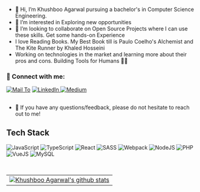 <!-- [![Khushboo Agarwalgut's GitHub Banner](./assets/GithubHeader.png)](https://www.linkedin.com/in/khushboo-agarwal-8b72151bb/) -->
- 👋 Hi, I’m Khushboo Agarwal pursuing a bachelor's in Computer Science Engineering. 
- 👀 I’m interested in Exploring new opportunities
- 💞️ I’m looking to collaborate on Open Source Projects where I can use these skills. Get some hands-on Experience
- I love Reading Books. My Best Book till is Paulo Coelho's Alchemist and The Kite Runner by Khaled Hosseini
- Working on technologies in the market and learning more about their pros and cons. Building Tools for Humans 🚀🦾

### 🤝 Connect with me: 
<a href="mailto: kushbooagarwal3584@gmail.com">![Mail To](https://img.shields.io/badge/Gmail-D14836?style=for-the-badge&logo=gmail&logoColor=white)</a>
<a href="https://www.linkedin.com/in/khushboo-agarwal-8b72151bb/">![LinkedIn](https://img.shields.io/badge/LinkedIn-0077B5?style=for-the-badge&logo=linkedin&logoColor=white)
</a>
<a href="https://medium.com/@kushbooagarwal3584">![Medium](https://img.shields.io/badge/Medium-12100E?style=for-the-badge&logo=medium&logoColor=white)</a>

##
- 💬 If you have any questions/feedback, please do not hesitate to reach out to me!

## Tech Stack 

![JavaScript](https://img.shields.io/badge/JavaScript-F7DF1E?style=for-the-badge&logo=javascript&logoColor=black)
![TypeScript](https://img.shields.io/badge/typescript-%23007ACC.svg?style=for-the-badge&logo=typescript&logoColor=white)
![React](https://img.shields.io/badge/react-%2320232a.svg?style=for-the-badge&logo=react&logoColor=%2361DAFB)
![SASS](https://img.shields.io/badge/SASS-hotpink.svg?style=for-the-badge&logo=SASS&logoColor=white)
![Webpack](https://img.shields.io/badge/webpack-%238DD6F9.svg?style=for-the-badge&logo=webpack&logoColor=black)
![NodeJS](https://img.shields.io/badge/node.js-6DA55F?style=for-the-badge&logo=node.js&logoColor=white)
![PHP](https://img.shields.io/badge/PHP-777BB4?style=for-the-badge&logo=php&logoColor=white)
![VueJS](https://img.shields.io/badge/Vue.js-35495E?style=for-the-badge&logo=vue.js&logoColor=4FC08D)
![MySQL](https://img.shields.io/badge/MySQL-00000F?style=for-the-badge&logo=mysql&logoColor=white)


<br>
<table>
  <tr>
    <td>
    <a href="https://github.com/khushbooag4">
        <img align="center" src="https://github-readme-stats.vercel.app/api?username=khushbooag4&show_icons=true&count_private=true&theme=buefy&icon_color=7957d5&hide_border=true" alt="Khushboo Agarwal's github stats" />
    </a>
    </td>
  </tr>
</table>
